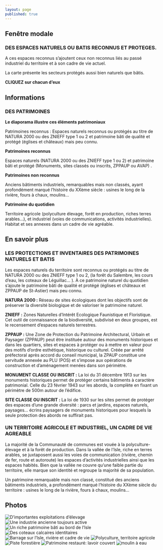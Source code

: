 ```yaml
---
layout: page
published: true
---
```


## Fenêtre modale
### DES ESPACES NATURELS OU BATIS RECONNUS ET PROTEGES.

A ces espaces reconnus s’ajoutent ceux non reconnus liés au passé industriel du territoire et à son cadre de vie actuel.

La carte présente les secteurs protégés aussi bien naturels que bâtis.

**CLIQUEZ sur chacun d’eux**




## Informations
### DES PATRIMOINES

**Le diaporama illustre ces éléments patrimoniaux**

Patrimoines reconnus : Espaces naturels reconnus ou protégés au titre de NATURA 2000 ou des ZNIEFF type 1 ou 2 et patrimoine bâti de qualité et protégé (églises et châteaux) mais peu connu.

**Patrimoines reconnus**

Espaces naturels (NATURA 2000 ou des ZNIEFF type 1 ou 2) et patrimoine bâti et protégé (Monuments, sites classés ou inscrits, ZPPAUP ou AVAP) .

**Patrimoines non reconnus**

Anciens bâtiments industriels, remarquables mais non classés, ayant profondément marqué l’histoire du XXème siècle : usines le long de la rivière, fours à chaux, moulins…

**Patrimoine du quotidien**

Territoire agricole (polyculture élevage, forêt en production, riches terres arables…), et industriel (voies de communications, activités industrielles). Habitat et ses annexes dans un cadre de vie agréable.




## En savoir plus

### LES PROTECTIONS ET INVENTAIRES DES PATRIMOINES NATURELS ET BATIS 
Les espaces naturels du territoire sont reconnus ou protégés au titre de NATURA 2000 ou des ZNIEFF type 1 ou 2, (la forêt du Salembre, les cours d’eau, les coteaux de Léguillac… ). À ce patrimoine naturel du quotidien s’ajoute le patrimoine bâti de qualité et protégé (églises et châteaux et ZPPAUP de St-Astier) mais peu connu.  

**NATURA 2000 :** Réseau de sites écologiques dont les objectifs sont de préserver la diversité biologique et de valoriser le patrimoine naturel.

**ZNIEFF :** Zones Naturelles d’Intérêt Ecologique Faunistique et Floristique. Cet outil de connaissance de la biodiversité, subdivisé en deux groupes, est le recensement d’espaces naturels terrestres.

**ZPPAUP :** 
Une  Zone de Protection du Patrimoine Architectural, Urbain et Paysager (ZPPAUP) peut être instituée autour des monuments historiques et dans les quartiers, sites et espaces à protéger ou à mettre en valeur pour des motifs d’ordre esthétique, historique ou culturel. Créée par arrêté préfectoral après accord du conseil municipal, la ZPAUP constitue une servitude annexée au PLU (POS) et s’impose aux opérations de construction et d’aménagement menées dans son périmètre.

**MONUMENT CLASSE OU INSCRIT :** La loi du 31 décembre 1913 sur les monuments historiques permet de protéger certains bâtiments à caractère patrimonial. Celle du 23 février 1943 sur les abords, la complète en fixant un périmètre de 500m autour de l’édifice.

**SITE CLASSE OU INSCRIT :** La loi de 1930 sur les sites permet de protéger des espaces d’une grande diversité : parcs et jardins, espaces naturels, paysages… écrins paysagers de monuments historiques pour lesquels la seule protection des abords ne suffirait pas.

### UN TERRITOIRE AGRICOLE ET INDUSTRIEL, UN CADRE DE VIE AGREABLE

La majorité de la Communauté de communes est vouée à la polyculture-élevage et à la forêt de production.
Dans la vallée de l’Isle, riche en terres arables, se juxtaposent aussi les voies de communication (rivière, chemin de fer, route et autoroute) les espaces d’activités industrielles ainsi que les espaces habités. Bien que la vallée ne couvre qu’une faible partie du territoire, elle marque son identité et regroupe la majorité de sa population.

Un patrimoine remarquable mais non classé, constitué des anciens bâtiments industriels, a profondément marqué l’histoire du XXème siècle du territoire : usines le long de la rivière, fours à chaux, moulins…

## Photos
![D’importantes exploitations d’élevage](data/images/1/atouts/1_atouts_1.jpg)
![Une industrie ancienne toujours active](data/images/1/atouts/1_atouts_2.jpg)
![Un riche patrimoine bâti au bord de l’Isle](data/images/1/atouts/1_atouts_3.jpg)
![Des coteaux calcaires identitaires](data/images/1/atouts/1_atouts_4.jpg)
![Barrage sur l’Isle, rivière et cadre de vie ](data/images/1/atouts/1_atouts_5.jpg)
![Polyculture, territoire agricole](data/images/1/atouts/1_atouts_6.jpg)
![Piste forestière](data/images/1/atouts/1_atouts_7.jpg)
![Patrimoine restauré: lavoir couvert](data/images/1/atouts/1_atouts_9.jpg)
![moulin à eau](data/images/1/atouts/1_atouts_10.jpg)